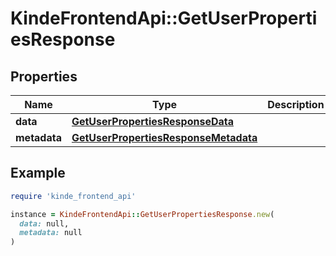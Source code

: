 # KindeFrontendApi::GetUserPropertiesResponse

## Properties

| Name | Type | Description | Notes |
| ---- | ---- | ----------- | ----- |
| **data** | [**GetUserPropertiesResponseData**](GetUserPropertiesResponseData.md) |  | [optional] |
| **metadata** | [**GetUserPropertiesResponseMetadata**](GetUserPropertiesResponseMetadata.md) |  | [optional] |

## Example

```ruby
require 'kinde_frontend_api'

instance = KindeFrontendApi::GetUserPropertiesResponse.new(
  data: null,
  metadata: null
)
```

